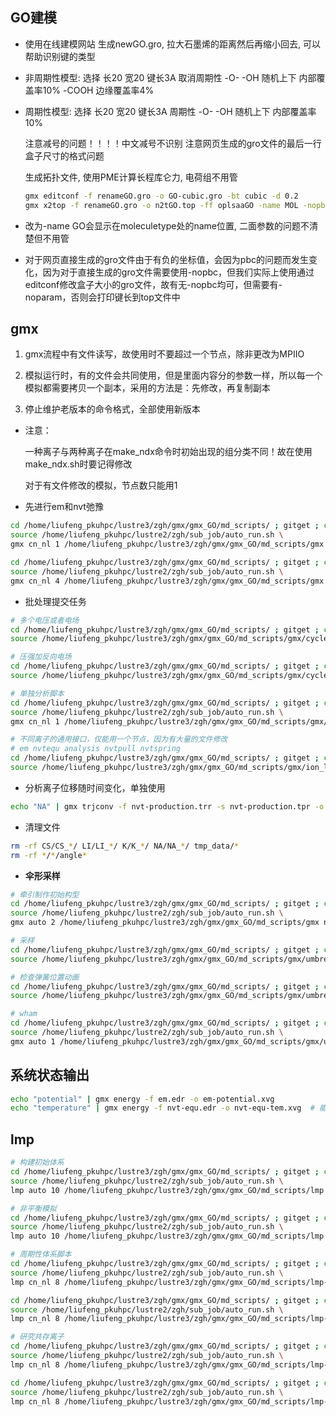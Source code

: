 ## GO建模
- 使用在线建模网站 生成newGO.gro, 拉大石墨烯的距离然后再缩小回去, 可以帮助识别键的类型

- 非周期性模型:
  选择 长20 宽20 键长3A 取消周期性 
  -O- -OH 随机上下 内部覆盖率10%
  -COOH 边缘覆盖率4%

- 周期性模型:
  选择 长20 宽20 键长3A 周期性
  -O- -OH 随机上下 内部覆盖率10%

  注意减号的问题！！！！中文减号不识别
  注意网页生成的gro文件的最后一行盒子尺寸的格式问题

  生成拓扑文件, 使用PME计算长程库仑力, 电荷组不用管
  
  ```bash
  gmx editconf -f renameGO.gro -o GO-cubic.gro -bt cubic -d 0.2
  gmx x2top -f renameGO.gro -o n2tGO.top -ff oplsaaGO -name MOL -nopbc
  ```
  
- 改为-name GO会显示在moleculetype处的name位置, 二面参数的问题不清楚但不用管

- 对于网页直接生成的gro文件由于有负的坐标值，会因为pbc的问题而发生变化，因为对于直接生成的gro文件需要使用-nopbc，但我们实际上使用通过editconf修改盒子大小的gro文件，故有无-nopbc均可，但需要有-noparam，否则会打印键长到top文件中





## gmx
1. gmx流程中有文件读写，故使用时不要超过一个节点，除非更改为MPIIO

2. 模拟运行时，有的文件会共同使用，但是里面内容分的参数一样，所以每一个模拟都需要拷贝一个副本，采用的方法是：先修改，再复制副本

3. 停止维护老版本的命令格式，全部使用新版本

   

- 注意：

  一种离子与两种离子在make_ndx命令时初始出现的组分类不同！故在使用make_ndx.sh时要记得修改

  对于有文件修改的模拟，节点数只能用1



- 先进行em和nvt弛豫

```bash
cd /home/liufeng_pkuhpc/lustre3/zgh/gmx/gmx_GO/md_scripts/ ; gitget ; cd $OLDPWD ; \
source /home/liufeng_pkuhpc/lustre2/zgh/sub_job/auto_run.sh \
gmx cn_nl 1 /home/liufeng_pkuhpc/lustre3/zgh/gmx/gmx_GO/md_scripts/gmx em.sh em

cd /home/liufeng_pkuhpc/lustre3/zgh/gmx/gmx_GO/md_scripts/ ; gitget ; cd $OLDPWD ; \
source /home/liufeng_pkuhpc/lustre2/zgh/sub_job/auto_run.sh \
gmx cn_nl 4 /home/liufeng_pkuhpc/lustre3/zgh/gmx/gmx_GO/md_scripts/gmx nvt-equ.sh nvtequ
```

- 批处理提交任务
```bash
# 多个电压或者电场
cd /home/liufeng_pkuhpc/lustre3/zgh/gmx/gmx_GO/md_scripts/ ; gitget ; cd $OLDPWD ; \
source /home/liufeng_pkuhpc/lustre3/zgh/gmx/gmx_GO/md_scripts/gmx/cycle_sub.sh 0 0 0 1.5 cn_nl

# 压强加反向电场
cd /home/liufeng_pkuhpc/lustre3/zgh/gmx/gmx_GO/md_scripts/ ; gitget ; cd $OLDPWD ; \
source /home/liufeng_pkuhpc/lustre3/zgh/gmx/gmx_GO/md_scripts/gmx/cycle_sub.sh 1500 1500 0 1.6 auto

# 单独分析脚本
cd /home/liufeng_pkuhpc/lustre3/zgh/gmx/gmx_GO/md_scripts/ ; gitget ; cd $OLDPWD ; \
source /home/liufeng_pkuhpc/lustre2/zgh/sub_job/auto_run.sh \
gmx cn_nl 1 /home/liufeng_pkuhpc/lustre3/zgh/gmx/gmx_GO/md_scripts/gmx/analysis pv_loop.sh CS_traj

# 不同离子的通用接口，仅能用一个节点，因为有大量的文件修改
# em nvtequ analysis nvtpull nvtspring
cd /home/liufeng_pkuhpc/lustre3/zgh/gmx/gmx_GO/md_scripts/ ; gitget ; cd $OLDPWD ; \
source /home/liufeng_pkuhpc/lustre3/zgh/gmx/gmx_GO/md_scripts/gmx/ion_loop.sh analysis auto
```

- 分析离子位移随时间变化，单独使用

```bash
echo "NA" | gmx trjconv -f nvt-production.trr -s nvt-production.tpr -o noskip-1nm-20e-NA-1600Mpa-0V.gro -pbc nojump -b 0 -e 10000 -n waterlayer.ndx
```

- 清理文件

```bash
rm -rf CS/CS_*/ LI/LI_*/ K/K_*/ NA/NA_*/ tmp_data/*
rm -rf */*/angle*
```
- **伞形采样**

```bash
# 牵引制作初始构型
cd /home/liufeng_pkuhpc/lustre3/zgh/gmx/gmx_GO/md_scripts/ ; gitget ; cd $OLDPWD ; \
source /home/liufeng_pkuhpc/lustre2/zgh/sub_job/auto_run.sh \
gmx auto 2 /home/liufeng_pkuhpc/lustre3/zgh/gmx/gmx_GO/md_scripts/gmx nvt-pull.sh nvtpull

# 采样
cd /home/liufeng_pkuhpc/lustre3/zgh/gmx/gmx_GO/md_scripts/ ; gitget ; cd $OLDPWD ; \
source /home/liufeng_pkuhpc/lustre3/zgh/gmx/gmx_GO/md_scripts/gmx/umbrella.sh

# 检查弹簧位置动画
cd /home/liufeng_pkuhpc/lustre3/zgh/gmx/gmx_GO/md_scripts/ ; gitget ; cd $OLDPWD ; \
source /home/liufeng_pkuhpc/lustre3/zgh/gmx/gmx_GO/md_scripts/gmx/umbrella-script/springs.sh

# wham
cd /home/liufeng_pkuhpc/lustre3/zgh/gmx/gmx_GO/md_scripts/ ; gitget ; cd $OLDPWD ; \
source /home/liufeng_pkuhpc/lustre2/zgh/sub_job/auto_run.sh \
gmx auto 1 /home/liufeng_pkuhpc/lustre3/zgh/gmx/gmx_GO/md_scripts/gmx/umbrella-script wham.sh wham
```



## 系统状态输出

```bash
echo "potential" | gmx energy -f em.edr -o em-potential.xvg
echo "temperature" | gmx energy -f nvt-equ.edr -o nvt-equ-tem.xvg  # 能量输出被关闭，仅最后一步的能量被记录在文件中
```




## lmp
```bash
# 构建初始体系
cd /home/liufeng_pkuhpc/lustre3/zgh/gmx/gmx_GO/md_scripts/ ; gitget ; cd $OLDPWD ; \
source /home/liufeng_pkuhpc/lustre2/zgh/sub_job/auto_run.sh \
lmp auto 10 /home/liufeng_pkuhpc/lustre3/zgh/gmx/gmx_GO/md_scripts/lmp build.in build_1.175_400

# 非平衡模拟
cd /home/liufeng_pkuhpc/lustre3/zgh/gmx/gmx_GO/md_scripts/ ; gitget ; cd $OLDPWD ; \
source /home/liufeng_pkuhpc/lustre2/zgh/sub_job/auto_run.sh \
lmp auto 10 /home/liufeng_pkuhpc/lustre3/zgh/gmx/gmx_GO/md_scripts/lmp NEMD.in NEMD_1.175_400
```



```bash
# 周期性体系脚本
cd /home/liufeng_pkuhpc/lustre3/zgh/gmx/gmx_GO/md_scripts/ ; gitget ; cd $OLDPWD ; \
source /home/liufeng_pkuhpc/lustre2/zgh/sub_job/auto_run.sh \
lmp cn_nl 8 /home/liufeng_pkuhpc/lustre3/zgh/gmx/gmx_GO/md_scripts/lmp-periodic first.in nvtequ

cd /home/liufeng_pkuhpc/lustre3/zgh/gmx/gmx_GO/md_scripts/ ; gitget ; cd $OLDPWD ; \
source /home/liufeng_pkuhpc/lustre2/zgh/sub_job/auto_run.sh \
lmp cn_nl 8 /home/liufeng_pkuhpc/lustre3/zgh/gmx/gmx_GO/md_scripts/lmp-periodic production.in nvtpro
```

```bash
# 研究共存离子
cd /home/liufeng_pkuhpc/lustre3/zgh/gmx/gmx_GO/md_scripts/ ; gitget ; cd $OLDPWD ; \
source /home/liufeng_pkuhpc/lustre2/zgh/sub_job/auto_run.sh \
lmp cn_nl 8 /home/liufeng_pkuhpc/lustre3/zgh/gmx/gmx_GO/md_scripts/lmp-coexist first.in nvtequ

cd /home/liufeng_pkuhpc/lustre3/zgh/gmx/gmx_GO/md_scripts/ ; gitget ; cd $OLDPWD ; \
source /home/liufeng_pkuhpc/lustre2/zgh/sub_job/auto_run.sh \
lmp cn_nl 8 /home/liufeng_pkuhpc/lustre3/zgh/gmx/gmx_GO/md_scripts/lmp-coexist production.in nvtpro
```
